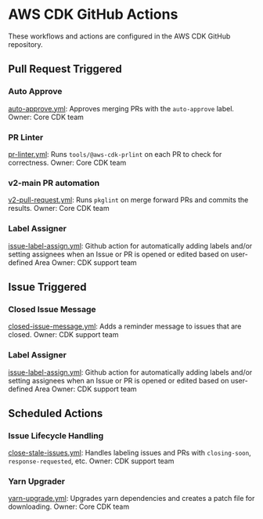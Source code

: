 # AWS CDK GitHub Actions

These workflows and actions are configured in the AWS CDK GitHub repository.

## Pull Request Triggered

### Auto Approve
[auto-approve.yml](auto-approve.yml): Approves merging PRs with the
`auto-approve` label.
Owner: Core CDK team

### PR Linter
[pr-linter.yml](pr-linter.yml): Runs `tools/@aws-cdk-prlint` on each PR to
check for correctness.
Owner: Core CDK team

### v2-main PR automation
[v2-pull-request.yml](v2-pull-request.yml): Runs `pkglint` on merge forward PRs
and commits the results.
Owner: Core CDK team

### Label Assigner
[issue-label-assign.yml](issue-label-assign.yml): Github action for automatically adding labels and/or setting assignees when an Issue or PR is opened or edited based on user-defined Area
Owner: CDK support team

## Issue Triggered

### Closed Issue Message
[closed-issue-message.yml](closed-issue-message.yml): Adds a reminder message
to issues that are closed.
Owner: CDK support team

### Label Assigner
[issue-label-assign.yml](issue-label-assign.yml): Github action for automatically adding labels and/or setting assignees when an Issue or PR is opened or edited based on user-defined Area
Owner: CDK support team

## Scheduled Actions

### Issue Lifecycle Handling
[close-stale-issues.yml](close-stale-issues.yml): Handles labeling issues and
PRs with `closing-soon`, `response-requested`, etc.
Owner: CDK support team

### Yarn Upgrader
[yarn-upgrade.yml](yarn-upgrade.yml): Upgrades yarn dependencies and creates a
patch file for downloading.
Owner: Core CDK team